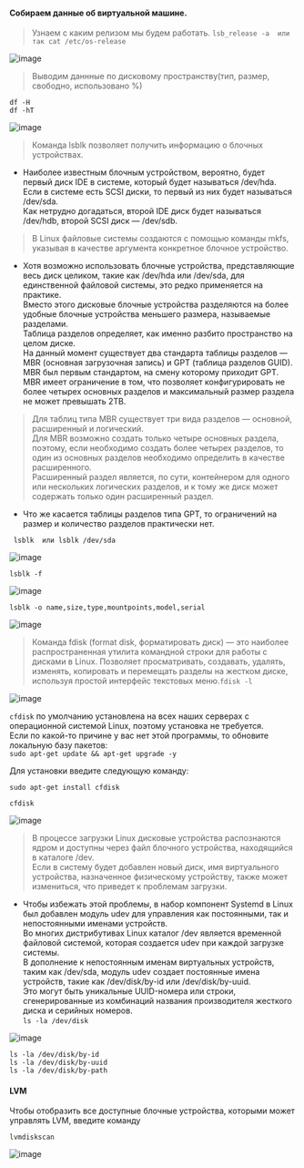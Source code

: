#### Собираем данные об виртуальной машине.
> Узнаем с каким релизом мы будем работать.
``` lsb_release -a  или так cat /etc/os-release ```

![image](https://github.com/tvgVita69/Linux_begin/assets/98489171/366f16ad-0318-4ac1-8db8-c4b8c3da2dae)

> Выводим даннные по дисковому пространству(тип, размер, свободно, использовано %)
```
df -H 
df -hT
```  
![image](https://github.com/tvgVita69/Linux_begin/assets/98489171/d1377fdb-42bd-440d-9bd9-d30372c0d39b)

> Команда lsblk позволяет получить информацию о блочных устройствах.
 - Наиболее известным блочным устройством, вероятно, будет первый диск IDE в системе, который будет называться /dev/hda. <br>
   Если в системе есть SCSI диски, то первый из них будет называться /dev/sda. <br>
   Как нетрудно догадаться, второй IDE диск будет называться /dev/hdb, второй SCSI диск — /dev/sdb.

> В Linux файловые системы создаются с помощью команды mkfs, указывая в качестве аргумента конкретное блочное устройство.<br>
 - Хотя возможно использовать блочные устройства, представляющие весь диск целиком, такие как /dev/hda или /dev/sda, для единственной файловой системы, это редко  применяется на практике. <br>Вместо этого дисковые блочные устройства разделяются на более удобные блочные устройства меньшего размера, называемые разделами.<br>
Таблица разделов определяет, как именно разбито пространство на целом диске. <br>На данный момент существует два стандарта таблицы разделов — MBR (основная загрузочная запись) и GPT (таблица разделов GUID). <br>MBR был первым стандартом, на смену которому приходит GPT. <br>MBR имеет ограничение в том, что позволяет конфигурировать не более четырех основных разделов и максимальный размер раздела не может превышать 2TB.

> Для таблиц типа MBR существует три вида разделов — основной, расширенный и логический. <br>Для MBR возможно создать только четыре основных раздела, поэтому, если необходимо создать более четырех разделов, то один из основных разделов необходимо определить в качестве расширенного. <br>Расширенный раздел является, по сути, контейнером для одного или нескольких логических разделов, и к тому же диск может содержать только один расширенный раздел.<br>
- Что же касается таблицы разделов типа GPT, то ограничений на размер и количество разделов практически нет. 

``` lsblk  или lsblk /dev/sda```

![image](https://github.com/tvgVita69/Linux_begin/assets/98489171/e1b6a7f8-24ec-40bd-83b6-bd6d58aae22f)

``` lsblk -f ```

![image](https://github.com/tvgVita69/Linux_begin/assets/98489171/edd84e57-d119-43d6-8edd-9dd7e59b5d55)

``` lsblk -o name,size,type,mountpoints,model,serial ```

![image](https://github.com/tvgVita69/Linux_begin/assets/98489171/d008be3d-94f2-4671-add3-0320c39d6093)

> Команда fdisk (format disk, форматировать диск) — это наиболее распространенная утилита командной строки для работы с дисками в Linux. Позволяет просматривать, создавать, удалять, изменять, копировать и перемещать разделы на жестком диске, используя простой интерфейс текстовых меню.``` fdisk -l ```

![image](https://github.com/tvgVita69/Linux_begin/assets/98489171/5cbbe679-74ce-400e-a8b8-787387c6704b)

``cfdisk`` по умолчанию установлена на всех наших серверах с операционной системой Linux, поэтому установка не требуется.<br>
Если по какой-то причине у вас нет этой программы, то обновите локальную базу пакетов:<br>
``` sudo apt-get update && apt-get upgrade -y ```

Для установки введите следующую команду:

```sudo apt-get install cfdisk```

``` cfdisk ```

![image](https://github.com/tvgVita69/Linux_begin/assets/98489171/97df5cb1-8bf2-488e-a447-35bf2cc37524)

> В процессе загрузки Linux дисковые устройства распознаются ядром и доступны через файл блочного устройства, находящийся в каталоге /dev. <br>Если в систему будет добавлен новый диск, имя виртуального устройства, назначенное физическому устройству, также может измениться, что приведет к проблемам загрузки.<br>

- Чтобы избежать этой проблемы, в набор компонент Systemd в ​​Linux был добавлен модуль udev для управления как постоянными, так и непостоянными именами устройств. <br>Во многих дистрибутивах Linux каталог /dev является временной файловой системой, которая создается udev при каждой загрузке системы.<br>
В дополнение к непостоянным именам виртуальных устройств, таким как /dev/sda, модуль udev создает постоянные имена устройств, такие как /dev/disk/by-id или /dev/disk/by-uuid. <br>Это могут быть уникальные UUID-номера или строки, сгенерированные из комбинаций названия производителя жесткого диска и серийных номеров.<br>
``` ls -la /dev/disk ```

![image](https://github.com/tvgVita69/Linux_begin/assets/98489171/5e4dc3cc-509d-4cc7-9fca-33e267bea9c8)

```
ls -la /dev/disk/by-id 
ls -la /dev/disk/by-uuid
ls -la /dev/disk/by-path
```
#### LVM
Чтобы отобразить все доступные блочные устройства, которыми может управлять LVM, введите команду 

``` lvmdiskscan ```

![image](https://github.com/tvgVita69/Linux_begin/assets/98489171/19c96793-f4c2-4b96-9db3-19e2172874d9)




















